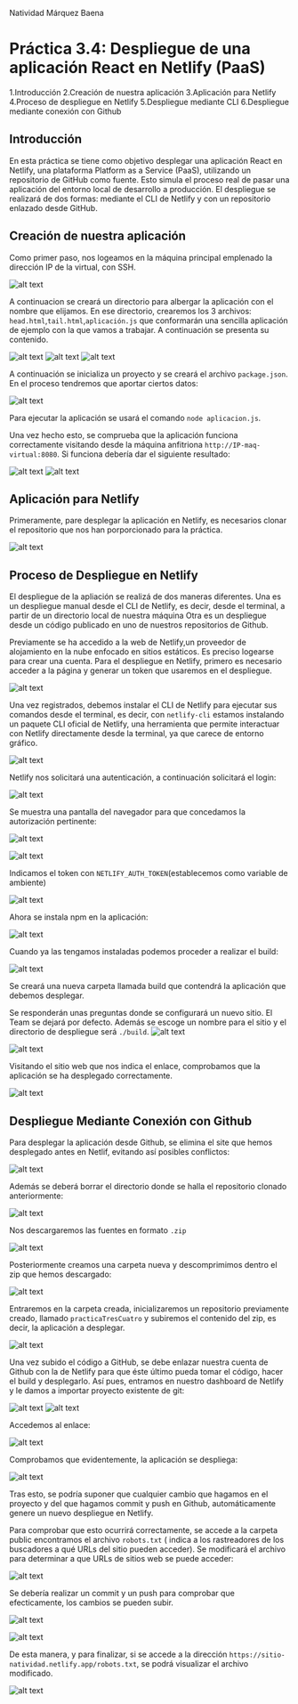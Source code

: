 Natividad Márquez Baena

# Práctica 3.4: Despliegue de una aplicación React en Netlify (PaaS)

1.Introducción
2.Creación de nuestra aplicación
3.Aplicación para Netlify
4.Proceso de despliegue en Netlify
5.Despliegue mediante CLI
6.Despliegue mediante conexión con Github

## Introducción

En esta práctica se tiene como objetivo desplegar una aplicación React en Netlify, una plataforma Platform as a Service (PaaS), utilizando un repositorio de GitHub como fuente. Esto simula el proceso real de pasar una aplicación del entorno local de desarrollo a producción. El despliegue se realizará de dos formas: mediante el CLI de Netlify y con un repositorio enlazado desde GitHub.

## Creación de nuestra aplicación

Como primer paso, nos logeamos en la máquina principal emplenado la dirección IP de la virtual, con SSH.

![alt text](image.png)

A continuacion se creará un directorio para albergar la aplicación con el nombre que elijamos. En ese directorio, crearemos los 3 archivos: `head.html`,`tail.html`,`aplicación.js` que conformarán una sencilla aplicación de ejemplo con la que vamos a trabajar. A continuación se presenta su contenido.

![alt text](image-1.png)
![alt text](image-2.png)
![alt text](image-3.png)

A continuación se inicializa un proyecto y se creará el archivo `package.json`. En el proceso tendremos que aportar ciertos datos:

![alt text](image-4.png)

Para ejecutar la aplicación se usará el comando `node aplicacion.js`.

Una vez hecho esto, se comprueba que la aplicación funciona correctamente visitando desde la máquina anfitriona `http://IP-maq-virtual:8080`. Si funciona debería dar el siguiente resultado:

![alt text](image-5.png)
![alt text](image-6.png)

## Aplicación para Netlify

Primeramente, pare desplegar la aplicación en Netlify, es necesarios clonar el repositorio que nos han porporcionado para la práctica.

![alt text](image-7.png)

## Proceso de Despliegue en Netlify

El despliegue de la apliación se realizá de dos maneras diferentes. Una es un despliegue manual desde el CLI de Netlify, es decir, desde el terminal, a partir de un directorio local de nuestra máquina Otra es un despliegue desde un código publicado en uno de nuestros repositorios de Github.

Previamente se ha accedido a la web de Netlify,un proveedor de alojamiento en la nube enfocado en sitios estáticos. Es preciso logearse para crear una cuenta. 
Para el despliegue en Netlify, primero es necesario acceder a la página y generar un token que usaremos en el despliegue.

![alt text](image-8.png)

Una vez registrados, debemos instalar el CLI de Netlify para ejecutar sus comandos desde el terminal, es decir, con `netlify-cli` estamos instalando un paquete  CLI oficial de Netlify, una herramienta que permite interactuar con Netlify directamente desde la terminal, ya que carece de entorno gráfico.

![alt text](image-9.png)

Netlify nos solicitará una autenticación, a continuación solicitará el login:

![alt text](image-10.png)

Se muestra una pantalla del navegador para que concedamos la autorización pertinente:

![alt text](image-11.png)

![alt text](image-12.png)

Indicamos el token con `NETLIFY_AUTH_TOKEN`(establecemos como variable de ambiente)

![alt text](image-13.png)

Ahora se instala npm en la aplicación:

![alt text](image-14.png)

Cuando ya las tengamos instaladas podemos proceder a realizar el build:

![alt text](image-15.png)

Se creará una nueva carpeta llamada build que contendrá la aplicación que debemos desplegar. 

Se responderán unas preguntas donde se configurará un nuevo sitio. El Team se dejará por defecto. Además se escoge un nombre para el sitio y el directorio de despliegue será `./build`.
![alt text](image-16.png)

![alt text](image-17.png)

Visitando el sitio web que nos indica el enlace, comprobamos que la aplicación se ha desplegado correctamente.

![alt text](image-18.png)

## Despliegue Mediante Conexión con Github

Para desplegar la aplicación desde Github, se elimina el site que hemos desplegado antes en Netlif, evitando así posibles conflictos:

![alt text](image-19.png)

Además se deberá borrar el directorio donde se halla el repositorio clonado anteriormente:

![alt text](image-20.png)

Nos descargaremos las fuentes en formato `.zip`

![alt text](image-21.png)

 Posteriormente creamos una carpeta nueva y descomprimimos dentro el zip que hemos descargado:

 ![alt text](image-22.png)

Entraremos en la carpeta creada, inicializaremos un repositorio previamente creado, llamado `practicaTresCuatro` y subiremos el contenido del zip, es decir, la aplicación a desplegar.

 ![alt text](image-23.png)

Una vez subido el código a GitHub, se debe enlazar nuestra cuenta de Github con la de Netlify para que éste último pueda tomar el código, hacer el build y desplegarlo. Así pues, entramos en nuestro dashboard de Netlify y le damos a importar proyecto existente de git:

![alt text](image-24.png)
![alt text](image-25.png)

Accedemos al enlace:

![alt text](image-26.png)

Comprobamos que evidentemente, la aplicación se despliega:

![alt text](image-27.png)

Tras esto, se podría suponer que cualquier cambio que hagamos en el proyecto y del que hagamos commit y push en Github, automáticamente genere un nuevo despliegue en Netlify.

Para comprobar que esto ocurrirá correctamente, se accede a la carpeta public encontramos el archivo `robots.txt` ( indica a los rastreadores de los buscadores a qué URLs del sitio pueden acceder). 
Se modificará el archivo para determinar a que URLs de sitios web se puede acceder:

![alt text](image-28.png)

Se debería realizar un commit y un push para comprobar que efecticamente, los cambios se pueden subir.

![alt text](image-29.png)

![alt text](image-30.png)

De esta manera, y para finalizar, si se accede a la dirección `https://sitio-natividad.netlify.app/robots.txt`, se podrá visualizar el archivo modificado.

![alt text](image-32.png)




